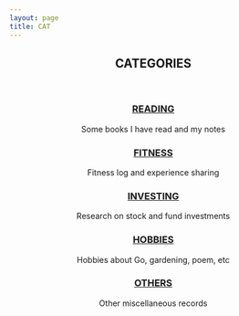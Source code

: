 ```yaml
---
layout: page
title: CAT
---
```


<center>

<p><b><h2>CATEGORIES</h2></b></p>
<br>
<p><b><h3><a href="/categories/READING">READING</a></h3></b></p>
<p>Some books I have read and my notes</p>
<p><b><h3><a href="/categories/FITNESS">FITNESS</a></h3></b></p>
<p>Fitness log and experience sharing</p>
<p><b><h3><a href="/categories/INVESTING">INVESTING</a></h3></b></p>
<p>Research on stock and fund investments</p>
<p><b><h3><a href="/categories/HOBBIES">HOBBIES</a></h3></b></p>
<p>Hobbies about Go, gardening, poem, etc</p>
<p><b><h3><a href="/categories/OTHERS">OTHERS</a></h3></b></p>
<p>Other miscellaneous records</p>